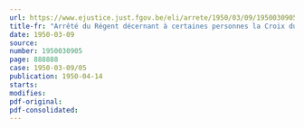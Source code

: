 ```yaml
---
url: https://www.ejustice.just.fgov.be/eli/arrete/1950/03/09/1950030905/justel
title-fr: "Arrêté du Régent décernant à certaines personnes la Croix du Prisonnier politique 1940-1945"
date: 1950-03-09
source:
number: 1950030905
page: 888888
case: 1950-03-09/05
publication: 1950-04-14
starts:
modifies:
pdf-original:
pdf-consolidated:
---
```


